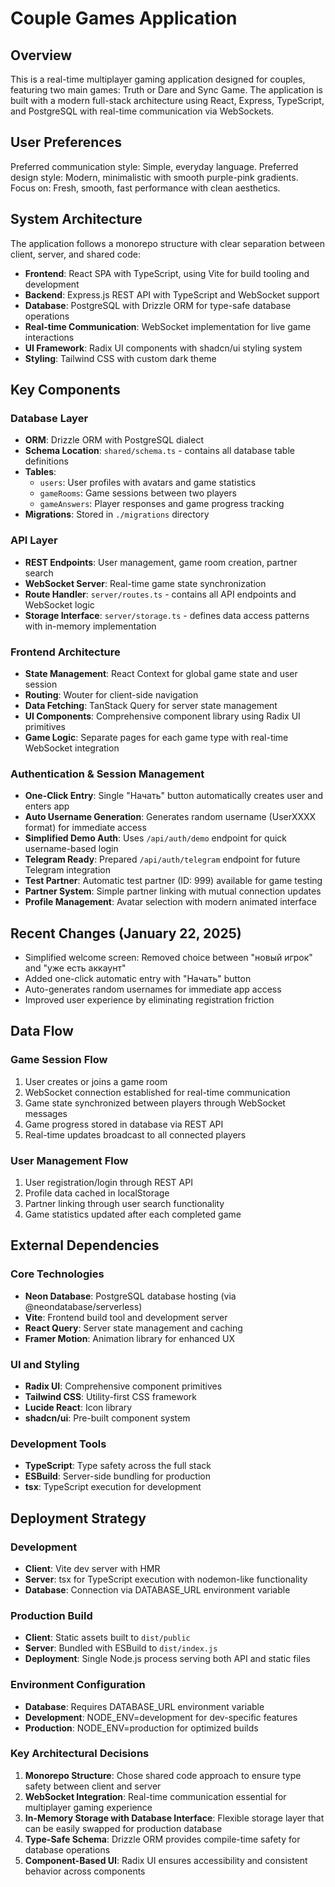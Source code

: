 # Couple Games Application

## Overview

This is a real-time multiplayer gaming application designed for couples, featuring two main games: Truth or Dare and Sync Game. The application is built with a modern full-stack architecture using React, Express, TypeScript, and PostgreSQL with real-time communication via WebSockets.

## User Preferences

Preferred communication style: Simple, everyday language.
Preferred design style: Modern, minimalistic with smooth purple-pink gradients.
Focus on: Fresh, smooth, fast performance with clean aesthetics.

## System Architecture

The application follows a monorepo structure with clear separation between client, server, and shared code:

- **Frontend**: React SPA with TypeScript, using Vite for build tooling and development
- **Backend**: Express.js REST API with TypeScript and WebSocket support
- **Database**: PostgreSQL with Drizzle ORM for type-safe database operations
- **Real-time Communication**: WebSocket implementation for live game interactions
- **UI Framework**: Radix UI components with shadcn/ui styling system
- **Styling**: Tailwind CSS with custom dark theme

## Key Components

### Database Layer
- **ORM**: Drizzle ORM with PostgreSQL dialect
- **Schema Location**: `shared/schema.ts` - contains all database table definitions
- **Tables**:
  - `users`: User profiles with avatars and game statistics
  - `gameRooms`: Game sessions between two players
  - `gameAnswers`: Player responses and game progress tracking
- **Migrations**: Stored in `./migrations` directory

### API Layer
- **REST Endpoints**: User management, game room creation, partner search
- **WebSocket Server**: Real-time game state synchronization
- **Route Handler**: `server/routes.ts` - contains all API endpoints and WebSocket logic
- **Storage Interface**: `server/storage.ts` - defines data access patterns with in-memory implementation

### Frontend Architecture
- **State Management**: React Context for global game state and user session
- **Routing**: Wouter for client-side navigation
- **Data Fetching**: TanStack Query for server state management
- **UI Components**: Comprehensive component library using Radix UI primitives
- **Game Logic**: Separate pages for each game type with real-time WebSocket integration

### Authentication & Session Management  
- **One-Click Entry**: Single "Начать" button automatically creates user and enters app
- **Auto Username Generation**: Generates random username (UserXXXX format) for immediate access
- **Simplified Demo Auth**: Uses `/api/auth/demo` endpoint for quick username-based login
- **Telegram Ready**: Prepared `/api/auth/telegram` endpoint for future Telegram integration
- **Test Partner**: Automatic test partner (ID: 999) available for game testing
- **Partner System**: Simple partner linking with mutual connection updates
- **Profile Management**: Avatar selection with modern animated interface

## Recent Changes (January 22, 2025)
- Simplified welcome screen: Removed choice between "новый игрок" and "уже есть аккаунт"
- Added one-click automatic entry with "Начать" button
- Auto-generates random usernames for immediate app access
- Improved user experience by eliminating registration friction

## Data Flow

### Game Session Flow
1. User creates or joins a game room
2. WebSocket connection established for real-time communication
3. Game state synchronized between players through WebSocket messages
4. Game progress stored in database via REST API
5. Real-time updates broadcast to all connected players

### User Management Flow
1. User registration/login through REST API
2. Profile data cached in localStorage
3. Partner linking through user search functionality
4. Game statistics updated after each completed game

## External Dependencies

### Core Technologies
- **Neon Database**: PostgreSQL database hosting (via @neondatabase/serverless)
- **Vite**: Frontend build tool and development server
- **React Query**: Server state management and caching
- **Framer Motion**: Animation library for enhanced UX

### UI and Styling
- **Radix UI**: Comprehensive component primitives
- **Tailwind CSS**: Utility-first CSS framework
- **Lucide React**: Icon library
- **shadcn/ui**: Pre-built component system

### Development Tools
- **TypeScript**: Type safety across the full stack
- **ESBuild**: Server-side bundling for production
- **tsx**: TypeScript execution for development

## Deployment Strategy

### Development
- **Client**: Vite dev server with HMR
- **Server**: tsx for TypeScript execution with nodemon-like functionality
- **Database**: Connection via DATABASE_URL environment variable

### Production Build
- **Client**: Static assets built to `dist/public`
- **Server**: Bundled with ESBuild to `dist/index.js`
- **Deployment**: Single Node.js process serving both API and static files

### Environment Configuration
- **Database**: Requires DATABASE_URL environment variable
- **Development**: NODE_ENV=development for dev-specific features
- **Production**: NODE_ENV=production for optimized builds

### Key Architectural Decisions

1. **Monorepo Structure**: Chose shared code approach to ensure type safety between client and server
2. **WebSocket Integration**: Real-time communication essential for multiplayer gaming experience
3. **In-Memory Storage with Database Interface**: Flexible storage layer that can be easily swapped for production database
4. **Type-Safe Schema**: Drizzle ORM provides compile-time safety for database operations
5. **Component-Based UI**: Radix UI ensures accessibility and consistent behavior across components